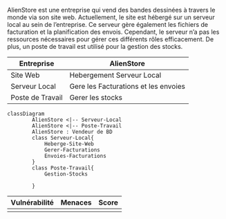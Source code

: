 
AlienStore est une entreprise qui vend des bandes dessinées à travers
le monde via son site web. Actuellement, le site est hébergé sur un
serveur local au sein de l’entreprise. Ce serveur gère également les
fichiers de facturation et la planification des envois. Cependant, le
serveur n’a pas les ressources nécessaires pour gérer ces différents
rôles efficacement. De plus, un poste de travail est utilisé pour la gestion
des stocks.





| Entreprise       | AlienStore                           |
| ---------------- | ------------------------------------ |
| Site Web         | Hebergement Serveur Local            |
| Serveur Local    | Gere les Facturations et les envoies |
| Poste de Travail | Gerer les stocks                     |


```mermaid
classDiagram
        AlienStore <|-- Serveur-Local
        AlienStore <|-- Poste-Travail
        AlienStore : Vendeur de BD
        class Serveur-Local{
            Heberge-Site-Web
            Gerer-Facturations
            Envoies-Facturations
        }
        class Poste-Travail{
            Gestion-Stocks
            
        }

```



| Vulnérabilité | Menaces | Score |
| ------------- | ------- | ----- |
|               |         |       |
